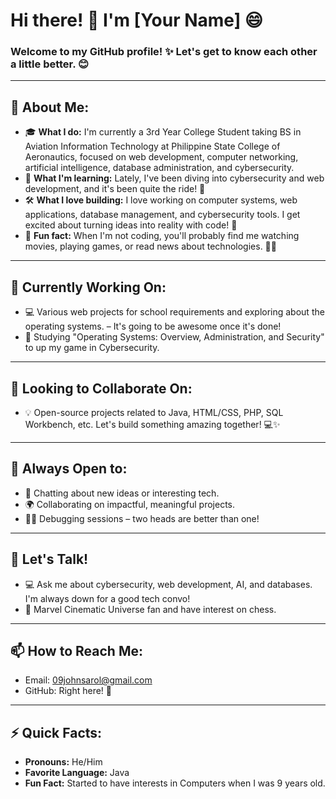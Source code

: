 # Hi there! 👋 I'm [Your Name] 😄

### Welcome to my GitHub profile! ✨ Let's get to know each other a little better. 😊

---

## 🌟 About Me:
- 🎓 **What I do:** I'm currently a 3rd Year College Student taking BS in Aviation Information Technology at Philippine State College of Aeronautics, focused on web development, computer networking, artificial intelligence, database administration, and cybersecurity.
- 🌱 **What I'm learning:** Lately, I've been diving into cybersecurity and web development, and it's been quite the ride! 🚀
- 🛠 **What I love building:** I love working on computer systems, web applications, database management, and cybersecurity tools. I get excited about turning ideas into reality with code! 🔧
- 🎨 **Fun fact:** When I'm not coding, you'll probably find me watching movies, playing games, or read news about technologies. 🎸🎨

---

## 🔭 Currently Working On:
- 💻 Various web projects for school requirements and exploring about the operating systems. – It's going to be awesome once it's done!
- 📖 Studying "Operating Systems: Overview, Administration, and Security" to up my game in Cybersecurity.

---

## 👯 Looking to Collaborate On:
- 💡 Open-source projects related to Java, HTML/CSS, PHP, SQL Workbench, etc. Let's build something amazing together! 💻✨

---

## 🤔 Always Open to:
- 🍃 Chatting about new ideas or interesting tech.
- 🌍 Collaborating on impactful, meaningful projects.
- 🧑‍💻 Debugging sessions – two heads are better than one!

---

## 💬 Let's Talk!
- 💻 Ask me about cybersecurity, web development, AI, and databases. I'm always down for a good tech convo!
- 📝 Marvel Cinematic Universe fan and have interest on chess.

---

## 📫 How to Reach Me:
- Email: 09johnsarol@gmail.com
- GitHub: Right here! 🙌

---

## ⚡ Quick Facts:
- **Pronouns:** He/Him
- **Favorite Language:** Java
- **Fun Fact:** Started to have interests in Computers when I was 9 years old.
